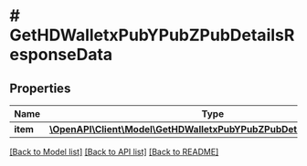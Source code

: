 # # GetHDWalletxPubYPubZPubDetailsResponseData

## Properties

Name | Type | Description | Notes
------------ | ------------- | ------------- | -------------
**item** | [**\OpenAPI\Client\Model\GetHDWalletxPubYPubZPubDetailsResponseItem**](GetHDWalletxPubYPubZPubDetailsResponseItem.md) |  |

[[Back to Model list]](../../README.md#models) [[Back to API list]](../../README.md#endpoints) [[Back to README]](../../README.md)

